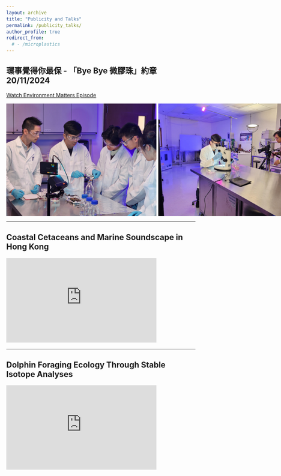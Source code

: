 ```yaml
---
layout: archive
title: "Publicity and Talks"
permalink: /publicity_talks/
author_profile: true
redirect_from:
  # - /microplastics
---
```

## 環事覺得你最保 - 「Bye Bye 微膠珠」約章   20/11/2024
[Watch Environment Matters Episode](https://www.rthk.hk/tv/dtt31/programme/environmentmatters/episode/981832)

<div style="display: flex; gap: 5px; align-items: flex-start; margin-bottom: 5px;">
  <img
    src="/images/publicity/20240124 RTHK filming1.jpg"
    alt="RTHK_filming_1"
    style="height: 300px; width: auto;"
  >
  <img
    src="/images/publicity/20240124 RTHK filming3.jpg"
    alt="RTHK_filming_2"
    style="height: 300px; width: auto;"
  >
</div>

---
## Coastal Cetaceans and Marine Soundscape in Hong Kong
<iframe width="400" height="225" src="https://www.youtube.com/embed/ig7iggqlNU0" frameborder="0" allow="accelerometer; autoplay; clipboard-write; encrypted-media; gyroscope; picture-in-picture" allowfullscreen></iframe>

---
## Dolphin Foraging Ecology Through Stable Isotope Analyses
<iframe width="400" height="225" src="https://www.youtube.com/embed/RfV5yjoObvg" frameborder="0" allow="accelerometer; autoplay; clipboard-write; encrypted-media; gyroscope; picture-in-picture" allowfullscreen></iframe>